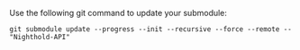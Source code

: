 Use the following git command to update your submodule:

```git
git submodule update --progress --init --recursive --force --remote -- "Nighthold-API"
```